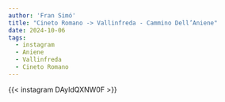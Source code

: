 ```yaml
---
author: 'Fran Simó'
title: "Cineto Romano -> Vallinfreda - Cammino Dell’Aniene"
date: 2024-10-06
tags:
  - instagram
  - Aniene
  - Vallinfreda
  - Cineto Romano
---
```


{{< instagram DAyIdQXNW0F >}}

